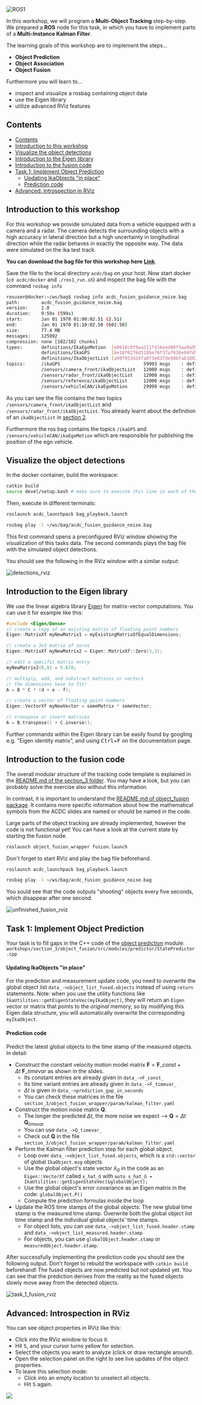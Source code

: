 ![ROS1](https://img.shields.io/badge/ROS1-blue)

In this workshop, we will program a **Multi-Object Tracking** step-by-step. We prepared a **ROS** node for this task, in which you have to implement parts of a **Multi-Instance Kalman Filter**.

The learning goals of this workshop are to implement the steps...
- **Object Prediction**
- **Object Association**
- **Object Fusion**

Furthermore you will learn to...
- inspect and visualize a rosbag containing object data
- use the Eigen library
- utilize advanced RViz features

## Contents

- [Contents](#contents)
- [Introduction to this workshop](#introduction-to-this-workshop)
- [Visualize the object detections](#visualize-the-object-detections)
- [Introduction to the Eigen library](#introduction-to-the-eigen-library)
- [Introduction to the fusion code](#introduction-to-the-fusion-code)
- [Task 1: Implement Object Prediction](#task-1-implement-object-prediction)
    - [Updating IkaObjects "in place"](#updating-ikaobjects-in-place)
    - [Prediction code](#prediction-code)
- [Advanced: Introspection in RViz](#advanced-introspection-in-rviz)



## Introduction to this workshop
For this workshop we provide simulated data from a vehicle equipped with a camera and a radar. The camera detects the surrounding objects with a high accuracy in lateral direction but a high uncertainty in longitudinal direction while the radar behaves in exactly the opposite way. The data were simulated on the ika test track.

**You can download the bag file for this workshop here** **[Link](https://rwth-aachen.sciebo.de/s/F2M2P4G63aaRryB)**.

Save the file to the local directory `acdc/bag` on your host. Now start docker (`cd acdc/docker` and `./ros1_run.sh`) and inspect the bag file with the command `rosbag info`

```bash
rosuser@docker:~/ws/bag$ rosbag info acdc_fusion_guidance_noise.bag
path:        acdc_fusion_guidance_noise.bag
version:     2.0
duration:    9:59s (599s)
start:       Jan 01 1970 01:00:02.51 (2.51)
end:         Jan 01 1970 01:10:02.50 (602.50)
size:        77.4 MB
messages:    125992
compression: none [102/102 chunks]
types:       definitions/IkaEgoMotion  [e0618c9f9aa211f416eed80f5aa9a953]
             definitions/IkaGPS        [be18f6276d518be76f37af636e04fd9f]
             definitions/IkaObjectList [a997953d24fa0f3e837de98bfab1882a]
topics:      /ikaGPS                               59993 msgs    : definitions/IkaGPS
             /sensors/camera_front/ikaObjectList   12000 msgs    : definitions/IkaObjectList
             /sensors/radar_front/ikaObjectList    12000 msgs    : definitions/IkaObjectList
             /sensors/reference/ikaObjectList      12000 msgs    : definitions/IkaObjectList
             /sensors/vehicleCAN/ikaEgoMotion      29999 msgs    : definitions/IkaEgoMotion
```

As you can see the file contains the two topics `/sensors/camera_front/ikaObjectList` and `/sensors/radar_front/ikaObjectList`. You already learnt about the definition of an `ikaObjectList` in [section 2](https://github.com/ika-rwth-aachen/acdc/wiki/Section-2-Object-Detection).

Furthermore the ros bag contains the topics `/ikaGPS` and `/sensors/vehicleCAN/ikaEgoMotion` which are responsible for publishing the position of the ego vehicle.


## Visualize the object detections

In the docker container, build the workspace:
```bash
catkin build
source devel/setup.bash # make sure to execute this line in each of the following terminals!
```
Then, execute in different terminals:
```bash
roslaunch acdc_launchpack bag_playback.launch
```
```bash
rosbag play -l ~/ws/bag/acdc_fusion_guidance_noise.bag
```
This first command opens a preconfigured RViz window showing the visualization of this tasks data. The second commands plays the bag file with the simulated object detections.

You should see the following in the RViz window with a similar output:



![detections_rviz](../images/section_3/detections_rviz.gif)


## Introduction to the Eigen library

We use the linear algebra library [Eigen](https://eigen.tuxfamily.org/dox/GettingStarted.html) for matrix-vector computations. You can use it for example like this:

```cpp
#include <Eigen/Dense>
// create a copy of an existing matrix of floating point numbers
Eigen::MatrixXf myNewMatrix1 = myExistingMatrixOfEqualDimensions;

// create a 3x3 matrix of zeros
Eigen::MatrixXf myNewMatrix2 = Eigen::MatrixXf::Zero(3,3); 

// edit a specific matrix entry
myNewMatrix2(0,0) = 5.678; 

// multiply, add, and substract matrices or vectors
// the dimensions have to fit!
A = B * C * (d + e - f); 

// create a vector of floating point numbers
Eigen::VectorXf myNewVector = someMatrix * someVector;

// transpose or invert matrices
A = B.transpose() + C.inverse();
```

Further commands within the Eigen library can be easily found by googling e.g. "Eigen identity matrix", and using <kbd>Ctrl</kbd>+<kbd>F</kbd> on the documentation page.


## Introduction to the fusion code

The overall modular structure of the tracking code template is explained in the [README.md of the section_3 folder](https://github.com/ika-rwth-aachen/acdc/tree/main/catkin_workspace/src/workshops/section_3). You may have a look, but you can probably solve the exercise also without this information.

In contrast, it is important to understand the [README.md of object_fusion package](https://github.com/ika-rwth-aachen/acdc/tree/main/catkin_workspace/src/workshops/section_3/object_fusion). It contains more specific information about how the mathematical symbols from the ACDC slides are named or should be named in the code.

Large parts of the object tracking are already implemented, however the code is not functional yet! You can have a look at the current state by starting the fusion node.
```bash
roslaunch object_fusion_wrapper fusion.launch
```
Don't forget to start RViz and play the bag file beforehand.
```bash
roslaunch acdc_launchpack bag_playback.launch
```
```bash
rosbag play -l ~/ws/bag/acdc_fusion_guidance_noise.bag
```
You sould see that the code outputs "shooting" objects every five seconds, which disappear after one second.

![unfinished_fusion_rviz](../images/section_3/unfinished_fusion_rviz.gif)


## Task 1: Implement Object Prediction 

Your task is to fill gaps in the C++ code of the [object prediction](https://github.com/ika-rwth-aachen/acdc/blob/main/catkin_workspace/src/workshops/section_3/object_fusion/src/modules/predictor/StatePredictor.cpp#L9) module: `workshops/section_3/object_fusion/src/modules/predictor/StatePredictor.cpp`

#### Updating IkaObjects "in place"

For the prediction and measurement update code, you need to *overwrite* the global object list `data_->object_list_fused.objects` instead of using `return` statements. Note: when you use the utility functions like `IkaUtilities::getEigenStateVec(myIkaObject)`, they will return an `Eigen` vector or matrix that points to the *original* memory, so by modifying this Eigen data structure, you will automatically overwrite the corresponding `myIkaObject`.

#### Prediction code

Predict the latest global objects to the time stamp of the measured objects. In detail:

* Construct the constant velocity motion model matrix $\mathbf{F} = \mathbf{F}\_{const} + \Delta t\ \mathbf{F}\_{timevar}$ as shown in the slides.
  * Its constant entries are already given in `data_->F_const_`
  * Its time variant entries are already given in `data_->F_timevar_`
  * $\Delta t$ is given in `data_->prediction_gap_in_seconds`
  * You can check these matrices in the file `section_3/object_fusion_wrapper/param/kalman_filter.yaml`
* Construct the motion noise matrix $\mathbf{Q}$.
  * The longer the predicted $\Delta t$, the more noise we expect --> $\mathbf{Q} = \Delta t\, \mathbf{Q}_{timevar}$
  * You can use `data_->Q_timevar_`
  * Check out $\mathbf{Q}$ in the file `section_3/object_fusion_wrapper/param/kalman_filter.yaml`
* Perform the Kalman filter prediction step for each global object.
  * Loop over `data_->object_list_fused.objects`, which is a `std::vector` of global `IkaObject.msg` objects
  * Use the global object's state vector $\hat{x}_G$ in the code as an `Eigen::VectorXf` called `x_hat_G` with `auto x_hat_G = IkaUtilities::getEigenStateVec(&globalObject);`
  * Use the global object's error covariance as an Eigen matrix in the code: `globalObject.P()`
  * Compute the prediction formulas inside the loop
* Update the ROS time stamps of the global objects: The new global time stamp is the measured time stamp. Overwrite both the global object list time stamp and the individual global objects' time stamps.
  * For object lists, you can use `data_->object_list_fused.header.stamp` and `data_->object_list_measured.header.stamp`
  * For objects, you can use `globalObject.header.stamp` or `measuredObject.header.stamp`.

After successfully implementing the prediction code you should see the following output. Don't forget to rebuild the workspace with `catkin build` beforehand! The fused objects are now predicted but not updated yet. You can see that the prediction derives from the reality as the fused objects slowly move away from the detected objects.

![task_1_fusion_rviz](../images/section_3/task_1_fusion_rviz.gif)

## Advanced: Introspection in RViz

You can see object properties in RViz like this:

* Click into the RViz window to focus it.
* Hit <kbd>S</kbd>, and your cursor turns yellow for selection.
* Select the objects you want to analyze (click or draw rectangle around).
* Open the selection panel on the right to see live updates of the object properties.
* To leave this selection mode:
  * Click into an empty location to unselect all objects.
  * Hit <kbd>S</kbd> again.

![](../images/selection_screenshot.png)
